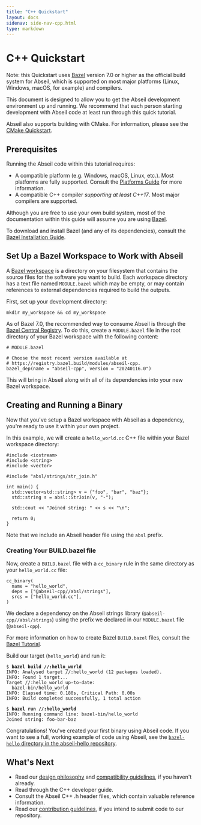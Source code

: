 ```yaml
---
title: "C++ Quickstart"
layout: docs
sidenav: side-nav-cpp.html
type: markdown
---
```


# C++ Quickstart

Note: this Quickstart uses [Bazel](https://bazel.build/) version 7.0 or higher
as the official build system for Abseil, which is supported on most major
platforms (Linux, Windows, macOS, for example) and compilers.

This document is designed to allow you to get the Abseil development
environment up and running. We recommend that each person starting
development with Abseil code at least run through this quick tutorial.

Abseil also supports building with CMake.  For information, please see the
[CMake Quickstart](/docs/cpp/quickstart-cmake).

## Prerequisites

Running the Abseil code within this tutorial requires:

*   A compatible platform (e.g. Windows, macOS, Linux, etc.). Most platforms are
    fully supported. Consult the [Platforms Guide](platforms/platforms) for more
    information.
*   A compatible C++ compiler *supporting at least C++17*. Most major compilers
    are supported.

Although you are free to use your own build system, most of the documentation
within this guide will assume you are using [Bazel](https://bazel.build/).

To download and install Bazel (and any of its dependencies), consult the
[Bazel Installation Guide](https://docs.bazel.build/versions/master/install.html).

## Set Up a Bazel Workspace to Work with Abseil

A
[Bazel workspace](https://docs.bazel.build/versions/master/build-ref.html#workspace)
is a directory on your filesystem that contains the source files for the
software you want to build. Each workspace directory has a text file named
`MODULE.bazel` which may be empty, or may contain references to external
dependencies required to build the outputs.

First, set up your development directory:

```
mkdir my_workspace && cd my_workspace
```

As of Bazel 7.0, the recommended way to consume Abseil is through the
[Bazel Central Registry](https://registry.bazel.build/modules/abseil-cpp). To do
this, create a `MODULE.bazel` file in the root directory of your Bazel workspace
with the following content:

```
# MODULE.bazel

# Choose the most recent version available at
# https://registry.bazel.build/modules/abseil-cpp.
bazel_dep(name = "abseil-cpp", version = "20240116.0")
```

This will bring in Abseil along with all of its dependencies into your new Bazel
workspace.

## Creating and Running a Binary

Now that you've setup a Bazel workspace with Abseil as a dependency, you're
ready to use it within your own project.

In this example, we will create a `hello_world.cc` C++ file within your Bazel
workspace directory:

```
#include <iostream>
#include <string>
#include <vector>

#include "absl/strings/str_join.h"

int main() {
  std::vector<std::string> v = {"foo", "bar", "baz"};
  std::string s = absl::StrJoin(v, "-");

  std::cout << "Joined string: " << s << "\n";

  return 0;
}
```

Note that we include an Abseil header file using the `absl` prefix.

### Creating Your BUILD.bazel file

Now, create a `BUILD.bazel` file with a `cc_binary` rule in the same directory
as your `hello_world.cc` file:

```
cc_binary(
  name = "hello_world",
  deps = ["@abseil-cpp//absl/strings"],
  srcs = ["hello_world.cc"],
)
```

We declare a dependency on the Abseil strings library
(`@abseil-cpp//absl/strings`) using the prefix we declared in our `MODULE.bazel`
file (`@abseil-cpp`).

For more information on how to create Bazel `BUILD.bazel` files, consult the
[Bazel Tutorial](https://docs.bazel.build/versions/master/tutorial/cpp.html).

Build our target (`hello_world`) and run it:

<pre><code>$ <b>bazel build //:hello_world</b>
INFO: Analysed target //:hello_world (12 packages loaded).
INFO: Found 1 target...
Target //:hello_world up-to-date:
  bazel-bin/hello_world
INFO: Elapsed time: 0.180s, Critical Path: 0.00s
INFO: Build completed successfully, 1 total action

$ <b>bazel run //:hello_world</b>
INFO: Running command line: bazel-bin/hello_world
Joined string: foo-bar-baz</code></pre>

Congratulations! You've created your first binary using Abseil code. If you want
to see a full, working example of code using Abseil, see the [`bazel-hello`
directory in the abseil-hello
repository](https://github.com/abseil/abseil-hello/tree/master/bazel-hello).

## What's Next

* Read our [design philosophy](/about/philosophy) and
  [compatibility guidelines](/about/compatibility), if
  you haven't already.
* Read through the C++ developer guide.
* Consult the Abseil C++ .h header files, which contain valuable reference
  information.
* Read our
  [contribution guidelines](/community/contribute), if
  you intend to submit code to our repository.
